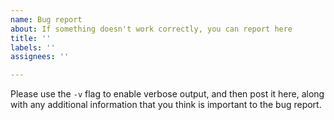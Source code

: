 ```yaml
---
name: Bug report
about: If something doesn't work correctly, you can report here
title: ''
labels: ''
assignees: ''

---
```


Please use the `-v` flag to enable verbose output, and then post it here, along with any additional information that you think is important to the bug report.
